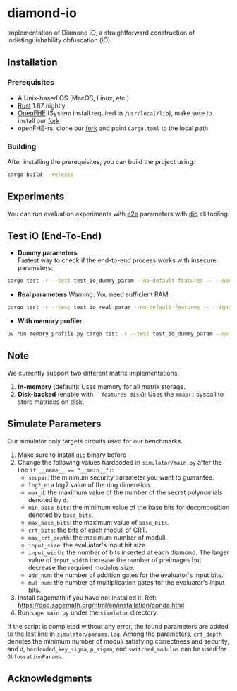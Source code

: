 # diamond-io

Implementation of Diamond iO, a straightforward construction of indistinguishability obfuscation (iO).

## Installation

### Prerequisites
- A Unix-based OS (MacOS, Linux, etc.)
- [Rust](https://www.rust-lang.org/tools/install) 1.87 nightly
- [OpenFHE](https://openfhe-development.readthedocs.io/en/latest/sphinx_rsts/intro/installation/installation.html) (System install required in `/usr/local/lib`), make sure to install our [fork](https://anonymous.4open.science/r/openfhe-development-B612/README.md)
- openFHE-rs, clone our [fork](https://anonymous.4open.science/r/openfhe-rs-0BB7/README.md) and point `Cargo.toml` to the local path

### Building

After installing the prerequisites, you can build the project using:

```bash
cargo build --release
```

## Experiments

You can run evaluation experiments with [e2e](./e2e/) parameters with [dio](./dio/) cli tooling.

## Test iO (End-To-End)

- **Dummy parameters**  
Fastest way to check if the end-to-end process works with insecure parameters:
```bash
cargo test -r --test test_io_dummy_param --no-default-features -- --nocapture
```

- **Real parameters** 
Warning: You need sufficient RAM.
```bash
cargo test -r --test test_io_real_param --no-default-features -- --ignored --nocapture
```

- **With memory profiler**  
```bash
uv run memory_profile.py cargo test -r --test test_io_dummy_param --no-default-features
```

## Note

We currently support two different matrix implementations:
1. **In-memory** (default): Uses memory for all matrix storage.
2. **Disk-backed** (enable with `--features disk`): Uses the `mmap()` syscall to store matrices on disk.


## Simulate Parameters

Our simulator only targets circuits used for our benchmarks.

1. Make sure to install [`dio`](./dio/) binary before
2. Change the following values hardcoded in `simulator/main.py` after the line `if __name__ == "__main__":`:
    - `secpar`: the minimum security parameter you want to guarantee.
    - `log2_n`: a log2 value of the ring dimension.
    - `max_d`: the maximum value of the number of the secret polynomials denoted by `d`.
    - `min_base_bits`: the minimum value of the base bits for decomposition denoted by `base_bits`.
    - `max_base_bits`: the maximum value of `base_bits`.
    - `crt_bits`: the bits of each moduli of CRT.
    - `max_crt_depth`: the maximum number of moduli.
    - `input_size`: the evaluator's input bit size.
    - `input_width`: the number of bits inserted at each diamond. The larger value of `input_width` increase the number of preimages but decrease the required modulus size.
    - `add_num`: the number of addition gates for the evaluator's input bits.
    - `mul_num`: the number of multiplication gates for the evaluator's input bits.
3. Install sagemath if you have not installed it. Ref: https://doc.sagemath.org/html/en/installation/conda.html
4. Run `sage main.py` under the `simulator` directory.

If the script is completed without any error, the found parameters are added to the last line in `simulator/params.log`. 
Among the parameters, `crt_depth` denotes the minimum number of moduli satisfying correctness and security, and `d`, `hardcoded_key_sigma`, `p_sigma`, and `switched_modulus` can be used for `ObfuscationParams`.


## Acknowledgments
